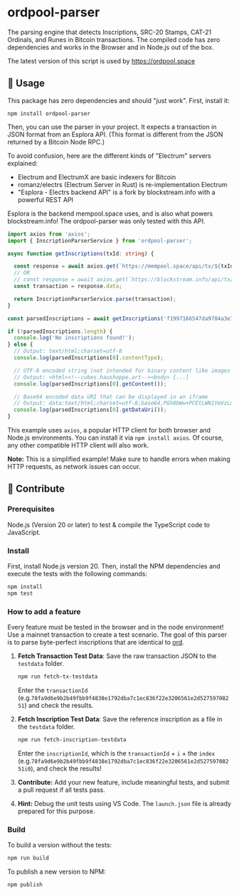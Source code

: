 # ordpool-parser

The parsing engine that detects Inscriptions, SRC-20 Stamps, CAT-21 Ordinals, and Runes in Bitcoin transactions.
The compiled code has zero dependencies and works in the Browser and in Node.js out of the box.

The latest version of this script is used by https://ordpool.space


## 🚀 Usage

This package has zero dependencies and should "just work". First, install it:

```
npm install ordpool-parser
```

Then, you can use the parser in your project.
It expects a transaction in JSON format from an Esplora API.
(This format is different from the JSON returned by a Bitcoin Node RPC.)

To avoid confusion, here are the different kinds of "Electrum" servers explained:
- Electrum and ElectrumX are basic indexers for Bitcoin
- romanz/electrs (Electrum Server in Rust) is re-implementation Electrum
- "Esplora - Electrs backend API" is a fork by blockstream.info with a powerful REST API

Esplora is the backend mempool.space uses, and is also what powers blockstream.info!
The ordpool-parser was only tested with this API.



```ts
import axios from 'axios';
import { InscriptionParserService } from 'ordpool-parser';

async function getInscriptions(txId: string) {

  const response = await axios.get(`https://mempool.space/api/tx/${txId}`);
  // OR 
  // const response = await axios.get(`https://blockstream.info/api/tx/${txId}`);
  const transaction = response.data;

  return InscriptionParserService.parse(transaction);
}

const parsedInscriptions = await getInscriptions('f1997166547da9784a3e7419d2b248551565211811d4f5e705b685efa244451f');

if (!parsedInscriptions.length) {
  console.log('No inscriptions found!');
} else {
  // Output: text/html;charset=utf-8
  console.log(parsedInscriptions[0].contentType);

  // UTF-8 encoded string (not intended for binary content like images or videos)
  // Output: <html><!--cubes.haushoppe.art--><body> [...]
  console.log(parsedInscriptions[0].getContent());

  // Base64 encoded data URI that can be displayed in an iframe
  // Output: data:text/html;charset=utf-8;base64,PGh0bWw+PCEtLWN1YmVzLmhhdXNob3BwZS5hcnQtLT48Ym9keT4 [...]
  console.log(parsedInscriptions[0].getDataUri());
}

```

This example uses `axios`, a popular HTTP client for both browser and Node.js environments. 
You can install it via `npm install axios`. Of course, any other compatible HTTP client will also work.

**Note:** This is a simplified example! Make sure to handle errors when making HTTP requests, as network issues can occur.


## 🧡 Contribute

### Prerequisites

Node.js (Version 20 or later) to test & compile the TypeScript code to JavaScript.

### Install

First, install Node.js version 20. 
Then, install the NPM dependencies and execute the tests with the following commands:

```bash
npm install
npm test
```

### How to add a feature

Every feature must be tested in the browser and in the node environment! 
Use a mainnet transaction to create a test scenario. 
The goal of this parser is to parse byte-perfect inscriptions that are identical to [ord](https://github.com/ordinals/ord).

1. **Fetch Transaction Test Data**: Save the raw transaction JSON to the `testdata` folder.
    ```bash
    npm run fetch-tx-testdata
    ```
    Enter the `transactionId` (e.g.`78fa9d6e9b2b49fbb9f4838e1792dba7c1ec836f22e3206561e2d52759708251`) and check the results.

2. **Fetch Inscription Test Data**: Save the reference inscription as a file in the `testdata` folder.

    ```bash
    npm run fetch-inscription-testdata
    ```
    Enter the `inscriptionId`, which is the `transactionId` + `i` + the `index` (e.g.`78fa9d6e9b2b49fbb9f4838e1792dba7c1ec836f22e3206561e2d52759708251i0`), and check the results!

3. **Contribute:** Add your new feature, include meaningful tests, and submit a pull request if all tests pass.

4. **Hint:** Debug the unit tests using VS Code. The `launch.json` file is already prepared for this purpose.

### Build

To build a version without the tests:

```bash
npm run build
```

To publish a new version to NPM:

```bash
npm publish
```
